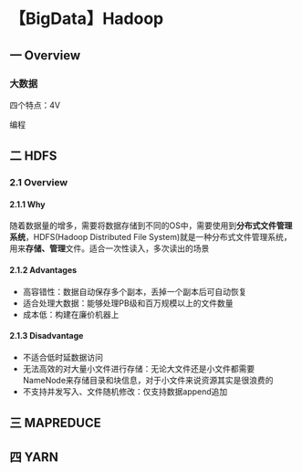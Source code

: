 # 【BigData】Hadoop



## 一 Overview

###  大数据

四个特点：4V

编程















## 二 HDFS

### 2.1 Overview

#### 2.1.1 Why

随着数据量的增多，需要将数据存储到不同的OS中，需要使用到**分布式文件管理系统**，HDFS(Hadoop Distributed File System)就是一种分布式文件管理系统，用来**存储、管理**文件。适合一次性读入，多次读出的场景



#### 2.1.2 Advantages

- 高容错性：数据自动保存多个副本，丢掉一个副本后可自动恢复
- 适合处理大数据：能够处理PB级和百万规模以上的文件数量
- 成本低：构建在廉价机器上



#### 2.1.3 Disadvantage

- 不适合低时延数据访问
- 无法高效的对大量小文件进行存储：无论大文件还是小文件都需要NameNode来存储目录和块信息，对于小文件来说资源其实是很浪费的
- 不支持并发写入、文件随机修改：仅支持数据append追加









## 三 MAPREDUCE





## 四 YARN

